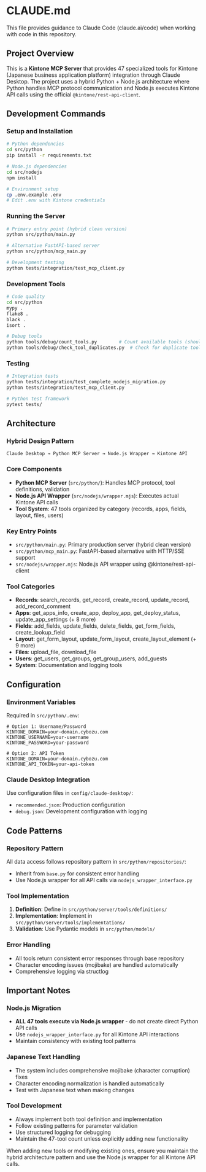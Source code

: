 # CLAUDE.md

This file provides guidance to Claude Code (claude.ai/code) when working with code in this repository.

## Project Overview

This is a **Kintone MCP Server** that provides 47 specialized tools for Kintone (Japanese business application platform) integration through Claude Desktop. The project uses a hybrid Python + Node.js architecture where Python handles MCP protocol communication and Node.js executes Kintone API calls using the official `@kintone/rest-api-client`.

## Development Commands

### Setup and Installation
```bash
# Python dependencies
cd src/python
pip install -r requirements.txt

# Node.js dependencies
cd src/nodejs
npm install

# Environment setup
cp .env.example .env
# Edit .env with Kintone credentials
```

### Running the Server
```bash
# Primary entry point (hybrid clean version)
python src/python/main.py

# Alternative FastAPI-based server
python src/python/mcp_main.py

# Development testing
python tests/integration/test_mcp_client.py
```

### Development Tools
```bash
# Code quality
cd src/python
mypy .
flake8 .
black .
isort .

# Debug tools
python tools/debug/count_tools.py        # Count available tools (should show 47)
python tools/debug/check_tool_duplicates.py  # Check for duplicate tools
```

### Testing
```bash
# Integration tests
python tests/integration/test_complete_nodejs_migration.py
python tests/integration/test_mcp_client.py

# Python test framework
pytest tests/
```

## Architecture

### Hybrid Design Pattern
```
Claude Desktop → Python MCP Server → Node.js Wrapper → Kintone API
```

### Core Components
- **Python MCP Server** (`src/python/`): Handles MCP protocol, tool definitions, validation
- **Node.js API Wrapper** (`src/nodejs/wrapper.mjs`): Executes actual Kintone API calls
- **Tool System**: 47 tools organized by category (records, apps, fields, layout, files, users)

### Key Entry Points
- `src/python/main.py`: Primary production server (hybrid clean version)
- `src/python/mcp_main.py`: FastAPI-based alternative with HTTP/SSE support
- `src/nodejs/wrapper.mjs`: Node.js API wrapper using @kintone/rest-api-client

### Tool Categories
- **Records**: search_records, get_record, create_record, update_record, add_record_comment
- **Apps**: get_apps_info, create_app, deploy_app, get_deploy_status, update_app_settings (+ 8 more)
- **Fields**: add_fields, update_fields, delete_fields, get_form_fields, create_lookup_field
- **Layout**: get_form_layout, update_form_layout, create_layout_element (+ 9 more)
- **Files**: upload_file, download_file
- **Users**: get_users, get_groups, get_group_users, add_guests
- **System**: Documentation and logging tools

## Configuration

### Environment Variables
Required in `src/python/.env`:
```env
# Option 1: Username/Password
KINTONE_DOMAIN=your-domain.cybozu.com
KINTONE_USERNAME=your-username
KINTONE_PASSWORD=your-password

# Option 2: API Token
KINTONE_DOMAIN=your-domain.cybozu.com
KINTONE_API_TOKEN=your-api-token
```

### Claude Desktop Integration
Use configuration files in `config/claude-desktop/`:
- `recommended.json`: Production configuration
- `debug.json`: Development configuration with logging

## Code Patterns

### Repository Pattern
All data access follows repository pattern in `src/python/repositories/`:
- Inherit from `base.py` for consistent error handling
- Use Node.js wrapper for all API calls via `nodejs_wrapper_interface.py`

### Tool Implementation
1. **Definition**: Define in `src/python/server/tools/definitions/`
2. **Implementation**: Implement in `src/python/server/tools/implementations/`
3. **Validation**: Use Pydantic models in `src/python/models/`

### Error Handling
- All tools return consistent error responses through base repository
- Character encoding issues (mojibake) are handled automatically
- Comprehensive logging via structlog

## Important Notes

### Node.js Migration
- **ALL 47 tools execute via Node.js wrapper** - do not create direct Python API calls
- Use `nodejs_wrapper_interface.py` for all Kintone API interactions
- Maintain consistency with existing tool patterns

### Japanese Text Handling
- The system includes comprehensive mojibake (character corruption) fixes
- Character encoding normalization is handled automatically
- Test with Japanese text when making changes

### Tool Development
- Always implement both tool definition and implementation
- Follow existing patterns for parameter validation
- Use structured logging for debugging
- Maintain the 47-tool count unless explicitly adding new functionality

When adding new tools or modifying existing ones, ensure you maintain the hybrid architecture pattern and use the Node.js wrapper for all Kintone API calls.